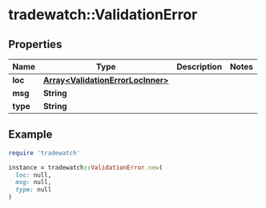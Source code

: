 # tradewatch::ValidationError

## Properties

| Name | Type | Description | Notes |
| ---- | ---- | ----------- | ----- |
| **loc** | [**Array&lt;ValidationErrorLocInner&gt;**](ValidationErrorLocInner.md) |  |  |
| **msg** | **String** |  |  |
| **type** | **String** |  |  |

## Example

```ruby
require 'tradewatch'

instance = tradewatch::ValidationError.new(
  loc: null,
  msg: null,
  type: null
)
```

